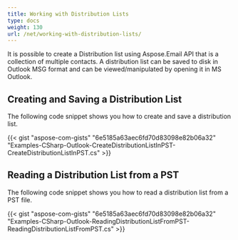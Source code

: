 ```yaml
---
title: Working with Distribution Lists
type: docs
weight: 130
url: /net/working-with-distribution-lists/
---
```



It is possible to create a Distribution list using Aspose.Email API that is a collection of multiple contacts. A distribution list can be saved to disk in Outlook MSG format and can be viewed/manipulated by opening it in MS Outlook.

## **Creating and Saving a Distribution List**

The following code snippet shows you how to create and save a distribution list.

{{< gist "aspose-com-gists" "6e5185a63aec6fd70d83098e82b06a32" "Examples-CSharp-Outlook-CreateDistributionListInPST-CreateDistributionListInPST.cs" >}}

## **Reading a Distribution List from a PST**

The following code snippet shows you how to read a distribution list from a PST file.

{{< gist "aspose-com-gists" "6e5185a63aec6fd70d83098e82b06a32" "Examples-CSharp-Outlook-ReadingDistributionListFromPST-ReadingDistributionListFromPST.cs" >}}
